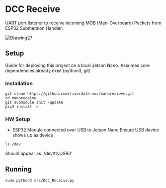# DCC Receive
UART port listener to receive incoming MOB (Man-Overboard) Packets from ESP32 Submersion Handler. 


![Drawing27](https://github.com/riverdale-soc/nanorecieve/assets/68623356/34ebe1ff-c3ad-4df4-9e06-9ed761819c43)

## Setup 
Guide for deploying this project on a local Jetson Nano. Assumes core dependencies already exist (python3, git)
### Installation
```
git clone https://github.com/riverdale-soc/nanorecieve.git
cd nanoreceive
git submodule init -update
pip3 install -e .
```
### HW Setup
* ESP32 Module connected over USB to Jetson Nano
Ensure USB device shows up as device
```
ls /dev
```
Should appear as '/dev/ttyUSB0'

## Running
```
sudo python3 src/DCC_Receive.py
```
